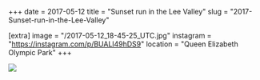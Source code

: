 +++
date = 2017-05-12
title = "Sunset run in the Lee Valley"
slug = "2017-Sunset-run-in-the-Lee-Valley"

[extra]
image = "/2017-05-12_18-45-25_UTC.jpg"
instagram = "https://instagram.com/p/BUALl49hDS9"
location = "Queen Elizabeth Olympic Park"
+++

<img src="/2017-05-12_18-45-25_UTC.jpg" />
